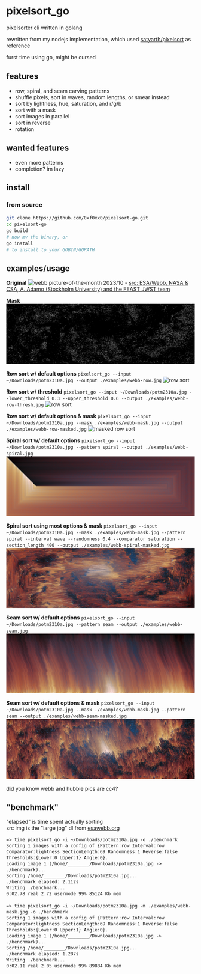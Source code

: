 # pixelsort_go
pixelsorter cli written in golang

rewritten from my nodejs implementation, which used [satyarth/pixelsort](https://github.com/satyarth/pixelsort/) as reference

furst time using go, might be cursed

## features
- row, spiral, and seam carving patterns
- shuffle pixels, sort in waves, random lengths, or smear instead
- sort by lightness, hue, saturation, and r/g/b
- sort with a mask
- sort images in parallel
- sort in reverse
- rotation

## wanted features
- even more patterns
- completion? im lazy

## install
### from source
```sh
git clone https://github.com/0xf0xx0/pixelsort-go.git
cd pixelsort-go
go build
# now mv the binary, or
go install
# to install to your GOBIN/GOPATH
```

## examples/usage
**Original**
![webb picture-of-the-month 2023/10](https://cdn.esawebb.org/archives/images/screen/potm2310a.jpg) - [src: ESA/Webb, NASA & CSA, A. Adamo (Stockholm University) and the FEAST JWST team](https://esawebb.org/images/potm2310a/)

**Mask**
![b&w mask](./examples/webb-mask.jpg)

**Row sort w/ default options**
`pixelsort_go --input ~/Downloads/potm2310a.jpg --output ./examples/webb-row.jpg`
![row sort](./examples/webb-row.jpg)

**Row sort w/ threshold**
`pixelsort_go --input ~/Downloads/potm2310a.jpg --lower_threshold 0.3 --upper_threshold 0.6 --output ./examples/webb-row-thresh.jpg`
![row sort](./examples/webb-row-thresh.jpg)

**Row sort w/ default options & mask**
`pixelsort_go --input ~/Downloads/potm2310a.jpg --mask ./examples/webb-mask.jpg --output ./examples/webb-row-masked.jpg`
![masked row sort](./examples/webb-row-masked.jpg)

**Spiral sort w/ default options**
`pixelsort_go --input ~/Downloads/potm2310a.jpg --pattern spiral --output ./examples/webb-spiral.jpg`
![spiral sort](./examples/webb-spiral.jpg)

**Spiral sort using most options & mask**
`pixelsort_go --input ~/Downloads/potm2310a.jpg --mask ./examples/webb-mask.jpg --pattern spiral --interval wave --randomness 0.4 --comparator saturation --section_length 400 --output ./examples/webb-spiral-masked.jpg`
![masked spiral sort](./examples/webb-spiral-masked.jpg)

**Seam sort w/ default options**
`pixelsort_go --input ~/Downloads/potm2310a.jpg --pattern seam --output ./examples/webb-seam.jpg`
![seam sort](./examples/webb-seam.jpg)

**Seam sort w/ default options & mask**
`pixelsort_go --input ~/Downloads/potm2310a.jpg --mask ./examples/webb-mask.jpg --pattern seam --output ./examples/webb-seam-masked.jpg`
![masked seam sort](./examples/webb-seam-masked.jpg)

did you know webb and hubble pics are cc4?

## "benchmark"
"elapsed" is time spent actually sorting  \
src img is the "large jpg" dl from [esawebb.org](https://esawebb.org/images/potm2310a/)
```
=> time pixelsort_go -i ~/Downloads/potm2310a.jpg -o ./benchmark
Sorting 1 images with a config of {Pattern:row Interval:row Comparator:lightness SectionLength:69 Randomness:1 Reverse:false Thresholds:{Lower:0 Upper:1} Angle:0}.
Loading image 1 (/home/________/Downloads/potm2310a.jpg -> ./benchmark)...
Sorting /home/________/Downloads/potm2310a.jpg...
./benchmark elapsed: 2.112s
Writing ./benchmark...
0:02.78 real 2.72 usermode 99% 85124 Kb mem

=> time pixelsort_go -i ~/Downloads/potm2310a.jpg -m ./examples/webb-mask.jpg -o ./benchmark
Sorting 1 images with a config of {Pattern:row Interval:row Comparator:lightness SectionLength:69 Randomness:1 Reverse:false Thresholds:{Lower:0 Upper:1} Angle:0}.
Loading image 1 (/home/________/Downloads/potm2310a.jpg -> ./benchmark)...
Sorting /home/________/Downloads/potm2310a.jpg...
./benchmark elapsed: 1.287s
Writing ./benchmark...
0:02.11 real 2.05 usermode 99% 89884 Kb mem
```

